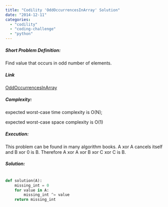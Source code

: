 ```yaml
---
title: "Codility 'OddOccurrencesInArray' Solution"
date: "2014-12-11"
categories: 
  - "codility"
  - "coding-challenge"
  - "python"
---
```


##### Short Problem Definition:

Find value that occurs in odd number of elements.

##### Link

[OddOccurrencesInArray](https://codility.com/demo/take-sample-test/odd_occurrences_in_array "Odd Occurrences In Array")

##### Complexity:

expected worst-case time complexity is O(N);

expected worst-case space complexity is O(1)

##### Execution:

This problem can be found in many algorithm books. A xor A cancels itself and B xor 0 is B. Therefore A xor A xor B xor C xor C is B.

##### Solution:

```python

def solution(A):
    missing_int = 0
    for value in A:
        missing_int ^= value
    return missing_int
```
